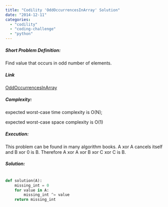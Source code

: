 ```yaml
---
title: "Codility 'OddOccurrencesInArray' Solution"
date: "2014-12-11"
categories: 
  - "codility"
  - "coding-challenge"
  - "python"
---
```


##### Short Problem Definition:

Find value that occurs in odd number of elements.

##### Link

[OddOccurrencesInArray](https://codility.com/demo/take-sample-test/odd_occurrences_in_array "Odd Occurrences In Array")

##### Complexity:

expected worst-case time complexity is O(N);

expected worst-case space complexity is O(1)

##### Execution:

This problem can be found in many algorithm books. A xor A cancels itself and B xor 0 is B. Therefore A xor A xor B xor C xor C is B.

##### Solution:

```python

def solution(A):
    missing_int = 0
    for value in A:
        missing_int ^= value
    return missing_int
```
